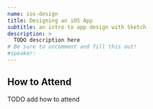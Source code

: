 ```yaml
---
name: ios-design
title: Designing an iOS App
subtitle: an intro to app design with Sketch
description: >
  TODO description here
# Be sure to uncomment and fill this out!
#speaker:
---
```


## How to Attend

TODO add how to attend
